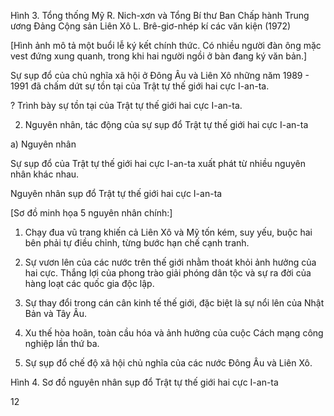 Hình 3. Tổng thống Mỹ R. Nich-xơn và Tổng Bí thư Ban Chấp hành Trung ương Đảng Cộng sản Liên Xô L. Brê-giơ-nhép kí các văn kiện (1972)

[Hình ảnh mô tả một buổi lễ ký kết chính thức. Có nhiều người đàn ông mặc vest đứng xung quanh, trong khi hai người ngồi ở bàn đang ký văn bản.]

Sự sụp đổ của chủ nghĩa xã hội ở Đông Âu và Liên Xô những năm 1989 - 1991 đã chấm dứt sự tồn tại của Trật tự thế giới hai cực I-an-ta.

? Trình bày sự tồn tại của Trật tự thế giới hai cực I-an-ta.

2. Nguyên nhân, tác động của sự sụp đổ Trật tự thế giới hai cực I-an-ta

a) Nguyên nhân

Sự sụp đổ của Trật tự thế giới hai cực I-an-ta xuất phát từ nhiều nguyên nhân khác nhau.

Nguyên nhân sụp đổ Trật tự thế giới hai cực I-an-ta

[Sơ đồ minh họa 5 nguyên nhân chính:]

1. Chạy đua vũ trang khiến cả Liên Xô và Mỹ tốn kém, suy yếu, buộc hai bên phải tự điều chỉnh, từng bước hạn chế cạnh tranh.

2. Sự vươn lên của các nước trên thế giới nhằm thoát khỏi ảnh hưởng của hai cực. Thắng lợi của phong trào giải phóng dân tộc và sự ra đời của hàng loạt các quốc gia độc lập.

3. Sự thay đổi trong cán cân kinh tế thế giới, đặc biệt là sự nổi lên của Nhật Bản và Tây Âu.

4. Xu thế hòa hoãn, toàn cầu hóa và ảnh hưởng của cuộc Cách mạng công nghiệp lần thứ ba.

5. Sự sụp đổ chế độ xã hội chủ nghĩa của các nước Đông Âu và Liên Xô.

Hình 4. Sơ đồ nguyên nhân sụp đổ Trật tự thế giới hai cực I-an-ta

12